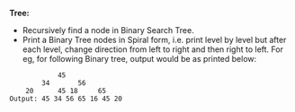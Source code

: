 <b>Tree:</b>
- Recursively find a node in Binary Search Tree.
- Print a Binary Tree nodes in Spiral form, i.e. print level by level but after each level, change direction from left to right and then right to left. 
For eg, for following Binary tree, output would be as printed below:
```
            45
        34       56
    20      45 18     65
Output: 45 34 56 65 16 45 20
```

